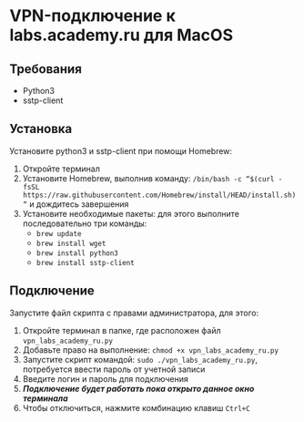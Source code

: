 # VPN-подключение к labs.academy.ru для MacOS
## Требования
- Python3
- sstp-client
## Установка
Установите python3 и sstp-client при помощи Homebrew:
1) Откройте терминал
2) Установите Homebrew, выполнив команду: `/bin/bash -c “$(curl -fsSL https://raw.githubusercontent.com/Homebrew/install/HEAD/install.sh)”` и дождитесь завершения
3) Установите необходимые пакеты: для этого выполните последовательно три команды:
   - `brew update`
   - `brew install wget`
   - `brew install python3`
   - `brew install sstp-client`
## Подключение
Запустите файл скрипта с правами администратора, для этого:
1) Откройте терминал в папке, где расположен файл `vpn_labs_academy_ru.py`
2) Добавьте право на выполнение: `chmod +x vpn_labs_academy_ru.py`
3) Запустите скрипт командой: `sudo ./vpn_labs_academy_ru.py`, потребуется ввести пароль от учетной записи
4) Введите логин и пароль для подключения
5) ***Подключение будет работать пока открыто данное окно терминала***
6) Чтобы отключиться, нажмите комбинацию клавиш `Ctrl+C`